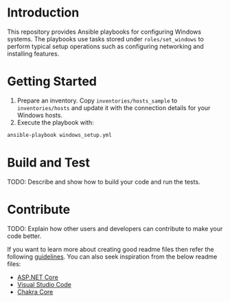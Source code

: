 # Introduction
This repository provides Ansible playbooks for configuring Windows systems. The playbooks use tasks stored under `roles/set_windows` to perform typical setup operations such as configuring networking and installing features.

# Getting Started
1. Prepare an inventory. Copy `inventories/hosts_sample` to `inventories/hosts` and update it with the connection details for your Windows hosts.
2. Execute the playbook with:

```bash
ansible-playbook windows_setup.yml
```

# Build and Test
TODO: Describe and show how to build your code and run the tests. 

# Contribute
TODO: Explain how other users and developers can contribute to make your code better. 

If you want to learn more about creating good readme files then refer the following [guidelines](https://docs.microsoft.com/en-us/azure/devops/repos/git/create-a-readme?view=azure-devops). You can also seek inspiration from the below readme files:
- [ASP.NET Core](https://github.com/aspnet/Home)
- [Visual Studio Code](https://github.com/Microsoft/vscode)
- [Chakra Core](https://github.com/Microsoft/ChakraCore)
